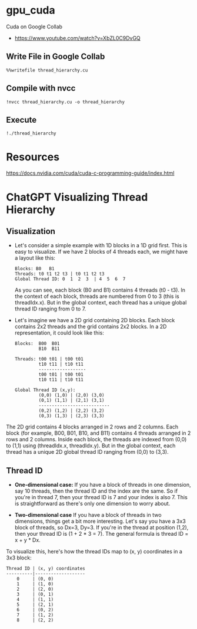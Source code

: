 # gpu_cuda
Cuda on Google Collab 
- https://www.youtube.com/watch?v=XbZL0C9DvGQ

## Write File in Google Collab 
`%%writefile thread_hierarchy.cu` 

## Compile with nvcc 
`!nvcc thread_hierarchy.cu -o thread_hierarchy`

## Execute 
`!./thread_hierarchy`

# Resources 
https://docs.nvidia.com/cuda/cuda-c-programming-guide/index.html

# ChatGPT Visualizing Thread Hierarchy
## Visualization
- Let's consider a simple example with 1D blocks in a 1D grid first. This is easy to visualize. If we have 2 blocks of 4 threads each, we might have a layout like this:
  ```
  Blocks: B0   B1
  Threads: t0 t1 t2 t3 | t0 t1 t2 t3
  Global Thread ID: 0  1  2  3  | 4  5  6  7 
  ```
  As you can see, each block (B0 and B1) contains 4 threads (t0 - t3). In the context of each block, threads are numbered from 0 to 3 (this is threadIdx.x). But in the global context, each thread has a unique global thread ID ranging from 0 to 7.
  
- Let's imagine we have a 2D grid containing 2D blocks. Each block contains 2x2 threads and the grid contains 2x2 blocks. In a 2D representation, it could look like this:
  ```
  Blocks:  B00  B01  
           B10  B11
  
  Threads: t00 t01 | t00 t01
           t10 t11 | t10 t11
           ------------------
           t00 t01 | t00 t01
           t10 t11 | t10 t11
  
  Global Thread ID (x,y):
           (0,0) (1,0) | (2,0) (3,0)
           (0,1) (1,1) | (2,1) (3,1)
           ---------------------------
           (0,2) (1,2) | (2,2) (3,2)
           (0,3) (1,3) | (2,3) (3,3)
  ```
The 2D grid contains 4 blocks arranged in 2 rows and 2 columns. Each block (for example, B00, B01, B10, and B11) contains 4 threads arranged in 2 rows and 2 columns. Inside each block, the threads are indexed from (0,0) to (1,1) using (threadIdx.x, threadIdx.y). But in the global context, each thread has a unique 2D global thread ID ranging from (0,0) to (3,3).

## Thread ID 
- **One-dimensional case:**
If you have a block of threads in one dimension, say 10 threads, then the thread ID and the index are the same. So if you're in thread 7, then your thread ID is 7 and your index is also 7. This is straightforward as there's only one dimension to worry about.

- **Two-dimensional case**
If you have a block of threads in two dimensions, things get a bit more interesting. Let's say you have a 3x3 block of threads, so Dx=3, Dy=3. If you're in the thread at position (1,2), then your thread ID is (1 + 2 * 3 = 7). The general formula is thread ID = x + y * Dx.

To visualize this, here's how the thread IDs map to (x, y) coordinates in a 3x3 block:
  ```
  Thread ID | (x, y) coordinates
  ----------|-------------------
      0     | (0, 0)
      1     | (1, 0)
      2     | (2, 0)
      3     | (0, 1)
      4     | (1, 1)
      5     | (2, 1)
      6     | (0, 2)
      7     | (1, 2)
      8     | (2, 2)
  ``` 
